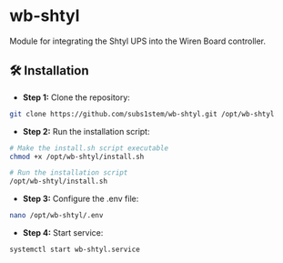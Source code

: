 # wb-shtyl

Module for integrating the Shtyl UPS into the Wiren Board controller.

## 🛠 Installation

* **Step 1:** Clone the repository:

```bash
git clone https://github.com/subs1stem/wb-shtyl.git /opt/wb-shtyl
```

* **Step 2:** Run the installation script:

```bash
# Make the install.sh script executable
chmod +x /opt/wb-shtyl/install.sh

# Run the installation script
/opt/wb-shtyl/install.sh
```

* **Step 3:** Configure the .env file:

```bash
nano /opt/wb-shtyl/.env
```

* **Step 4:** Start service:

```bash
systemctl start wb-shtyl.service
```
